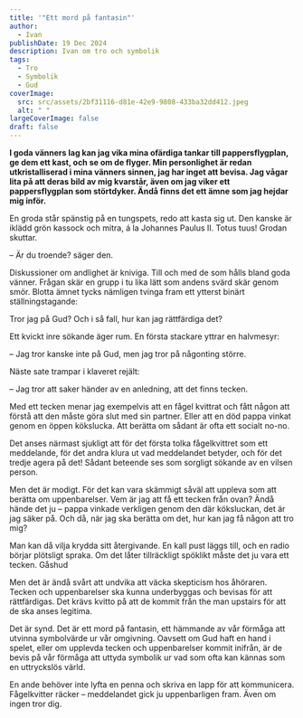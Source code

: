 ```yaml
---
title: '"Ett mord på fantasin"'
author:
  - Ivan
publishDate: 19 Dec 2024
description: Ivan om tro och symbolik
tags:
  - Tro
  - Symbolik
  - Gud
coverImage:
  src: src/assets/2bf31116-d81e-42e9-9808-433ba32dd412.jpeg
  alt: " "
largeCoverImage: false
draft: false
---
```

**I goda vänners lag kan jag vika mina ofärdiga tankar till pappersflygplan, ge dem ett kast, och se om de flyger. Min personlighet är redan utkristalliserad i mina vänners sinnen, jag har inget att bevisa. Jag vågar lita på att deras bild av mig kvarstår, även om jag viker ett pappersflygplan som störtdyker. Ändå finns det ett ämne som jag hejdar mig inför.**

En groda står spänstig på en tungspets, redo att kasta sig ut. Den kanske är iklädd grön kassock och mitra, á la Johannes Paulus II. Totus tuus! Grodan skuttar.

– Är du troende? säger den.

Diskussioner om andlighet är kniviga. Till och med de som hålls bland goda vänner. Frågan skär en grupp i tu lika lätt som andens svärd skär genom smör. Blotta ämnet tycks nämligen tvinga fram ett ytterst binärt ställningstagande:

Tror jag på Gud? Och i så fall, hur kan jag rättfärdiga det?

Ett kvickt inre sökande äger rum. En första stackare yttrar en halvmesyr:

– Jag tror kanske inte på Gud, men jag tror på någonting större.

Näste sate trampar i klaveret rejält:

– Jag tror att saker händer av en anledning, att det finns tecken.

Med ett tecken menar jag exempelvis att en fågel kvittrat och fått någon att förstå att den måste göra slut med sin partner. Eller att en död pappa vinkat genom en öppen kökslucka. Att berätta om sådant är ofta ett socialt no-no.

Det anses närmast sjukligt att för det första tolka fågelkvittret som ett meddelande, för det andra klura ut vad meddelandet betyder, och för det tredje agera på det! Sådant beteende ses som sorgligt sökande av en vilsen person.

Men det är modigt. För det kan vara skämmigt såväl att uppleva som att berätta om uppenbarelser. Vem är jag att få ett tecken från ovan? Ändå hände det ju – pappa vinkade verkligen genom den där köksluckan, det är jag säker på. Och då, när jag ska berätta om det, hur kan jag få någon att tro mig?

Man kan då vilja krydda sitt återgivande. En kall pust läggs till, och en radio börjar plötsligt spraka. Om det låter tillräckligt spöklikt måste det ju vara ett tecken. Gåshud

Men det är ändå svårt att undvika att väcka skepticism hos åhöraren. Tecken och uppenbarelser ska kunna underbyggas och bevisas för att rättfärdigas. Det krävs kvitto på att de kommit från the man upstairs för att de ska anses legitima. 

Det är synd. Det är ett mord på fantasin, ett hämmande av vår förmåga att utvinna symbolvärde ur vår omgivning. Oavsett om Gud haft en hand i spelet, eller om upplevda tecken och uppenbarelser kommit inifrån, är de bevis på vår förmåga att uttyda symbolik ur vad som ofta kan kännas som en uttryckslös värld.

En ande behöver inte lyfta en penna och skriva en lapp för att kommunicera. Fågelkvitter räcker – meddelandet gick ju uppenbarligen fram. Även om ingen tror dig.
